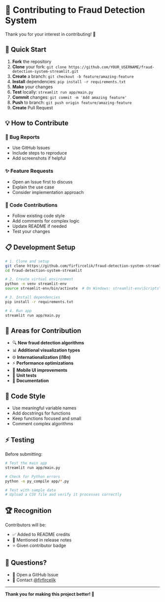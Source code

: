 # 🤝 Contributing to Fraud Detection System

Thank you for your interest in contributing! 🎉

## 🚀 Quick Start

1. **Fork** the repository
2. **Clone** your fork: `git clone https://github.com/YOUR_USERNAME/fraud-detection-system-streamlit.git`
3. **Create** a branch: `git checkout -b feature/amazing-feature`
4. **Install** dependencies: `pip install -r requirements.txt`
5. **Make** your changes
6. **Test** locally: `streamlit run app/main.py`
7. **Commit** changes: `git commit -m 'Add amazing feature'`
8. **Push** to branch: `git push origin feature/amazing-feature`
9. **Create** Pull Request

## 💡 How to Contribute

### 🐛 Bug Reports
- Use GitHub Issues
- Include steps to reproduce
- Add screenshots if helpful

### ✨ Feature Requests  
- Open an Issue first to discuss
- Explain the use case
- Consider implementation approach

### 🔧 Code Contributions
- Follow existing code style
- Add comments for complex logic
- Update README if needed
- Test your changes

## 📋 Development Setup

```bash
# 1. Clone and setup
git clone https://github.com/firfircelik/fraud-detection-system-streamlit.git
cd fraud-detection-system-streamlit

# 2. Create virtual environment
python -m venv streamlit-env
source streamlit-env/bin/activate  # On Windows: streamlit-env\Scripts\activate

# 3. Install dependencies
pip install -r requirements.txt

# 4. Run app
streamlit run app/main.py
```

## 🎯 Areas for Contribution

- 🔍 **New fraud detection algorithms**
- 📊 **Additional visualization types**
- 🌐 **Internationalization (i18n)**
- ⚡ **Performance optimizations**
- 📱 **Mobile UI improvements**
- 🧪 **Unit tests**
- 📖 **Documentation**

## 📝 Code Style

- Use meaningful variable names
- Add docstrings for functions
- Keep functions focused and small
- Comment complex algorithms

## ⚡ Testing

Before submitting:
```bash
# Test the main app
streamlit run app/main.py

# Check for Python errors
python -m py_compile app/*.py

# Test with sample data
# Upload a CSV file and verify it processes correctly
```

## 🏆 Recognition

Contributors will be:
- ✅ Added to README credits
- 🎉 Mentioned in release notes
- ⭐ Given contributor badge

## 📧 Questions?

- 💬 Open a GitHub Issue
- 📧 Contact [@firfircelik](https://github.com/firfircelik)

---
**Thank you for making this project better! 🚀**

